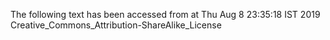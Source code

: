 The following text has been accessed from at Thu Aug 8 23:35:18 IST 2019
Creative_Commons_Attribution-ShareAlike_License
